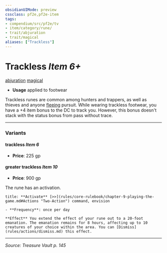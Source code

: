 ```yaml
---
obsidianUIMode: preview
cssclass: pf2e,pf2e-item
tags:
- compendium/src/pf2e/tv
- item/category/rune/
- trait/abjuration
- trait/magical
aliases: ["Trackless"]
---
```

# Trackless *Item 6+*  
[abjuration](abjuration.md "Abjuration School Trait")  [magical](magical.md "Magical Item Trait")  

- **Usage** applied to footwear

Trackless runes are common among hunters and trappers, as well as thieves and anyone [fleeing](conditions.md#Fleeing) pursuit. While wearing trackless footwear, you have a +4 item bonus to the DC to track you. However, this bonus doesn't stack with the status bonus from pass without trace.

---

### Variants

#### trackless *Item 6*

- **Price**: 225 gp

#### greater trackless *Item 10*

- **Price**: 900 gp

The rune has an activation.

```ad-embed-ability
title: **Activate** [>>](rules/core-rulebook/chapter-9-playing-the-game.md#Actions "Two-Action") command, envision

- **Frequency**: once per day

**Effect** You extend the effect of your rune out to a 20-foot emanation. The emanation remains for 8 hours, affecting up to 10 creatures of your choice within the area. You can [Dismiss](rules/actions/dismiss.md) this effect.
```

---
*Source: Treasure Vault p. 145*